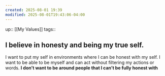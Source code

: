 ```yaml
---
created: 2025-08-01 19:39
modified: 2025-08-01T19:43:06-04:00
---
```

up:: [[My Values]]
tags::
## I believe in honesty and being my true self.

<!--
Define the behaviors that align with this value. These actions will guide you back, when you fall off track. Be sure to include the “why” behind each. -->
I want to put my self in environments where I can be honest with my self. I want to be able to be myself and can act without filtering my actions or words. **I don’t want to be around people that I can’t be fully honest with** 

